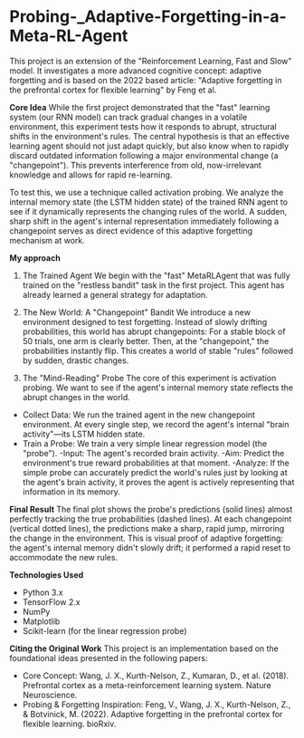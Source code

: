 # Probing-_Adaptive-Forgetting-in-a-Meta-RL-Agent

This project is an extension of the "Reinforcement Learning, Fast and Slow" model. It investigates a more advanced cognitive concept: adaptive forgetting and is based on the 2022 based article: "Adaptive forgetting in the prefrontal cortex for flexible learning" by Feng et al.

**Core Idea**
While the first project demonstrated that the "fast" learning system (our RNN model) can track gradual changes in a volatile environment, this experiment tests how it responds to abrupt, structural shifts in the environment's rules. The central hypothesis is that an effective learning agent should not just adapt quickly, but also know when to rapidly discard outdated information following a major environmental change (a "changepoint"). This prevents interference from old, now-irrelevant knowledge and allows for rapid re-learning.

To test this, we use a technique called activation probing. We analyze the internal memory state (the LSTM hidden state) of the trained RNN agent to see if it dynamically represents the changing rules of the world. A sudden, sharp shift in the agent's internal representation immediately following a changepoint serves as direct evidence of this adaptive forgetting mechanism at work.

**My approach**
1. The Trained Agent
We begin with the "fast" MetaRLAgent that was fully trained on the "restless bandit" task in the first project. This agent has already learned a general strategy for adaptation.

2. The New World: A "Changepoint" Bandit
We introduce a new environment designed to test forgetting. Instead of slowly drifting probabilities, this world has abrupt changepoints:
For a stable block of 50 trials, one arm is clearly better. Then, at the "changepoint," the probabilities instantly flip. This creates a world of stable "rules" followed by sudden, drastic changes.

3. The "Mind-Reading" Probe
The core of this experiment is activation probing. We want to see if the agent's internal memory state reflects the abrupt changes in the world.
- Collect Data: We run the trained agent in the new changepoint environment. At every single step, we record the agent's internal "brain activity"—its LSTM hidden state.
- Train a Probe: We train a very simple linear regression model (the "probe").
   -Input: The agent's recorded brain activity.
   -Aim: Predict the environment's true reward probabilities at that moment.
-Analyze: If the simple probe can accurately predict the world's rules just by looking at the agent's brain activity, it proves the agent is actively representing that information in its memory.

**Final Result**
The final plot shows the probe's predictions (solid lines) almost perfectly tracking the true probabilities (dashed lines). At each changepoint (vertical dotted lines), the predictions make a sharp, rapid jump, mirroring the change in the environment. This is visual proof of adaptive forgetting: the agent's internal memory didn't slowly drift; it performed a rapid reset to accommodate the new rules.

**Technologies Used**
- Python 3.x
- TensorFlow 2.x
- NumPy
- Matplotlib
- Scikit-learn (for the linear regression probe)

**Citing the Original Work**
This project is an implementation based on the foundational ideas presented in the following papers:

- Core Concept: Wang, J. X., Kurth-Nelson, Z., Kumaran, D., et al. (2018). Prefrontal cortex as a meta-reinforcement learning system. Nature Neuroscience.
- Probing & Forgetting Inspiration: Feng, V., Wang, J. X., Kurth-Nelson, Z., & Botvinick, M. (2022). Adaptive forgetting in the prefrontal cortex for flexible learning. bioRxiv.

